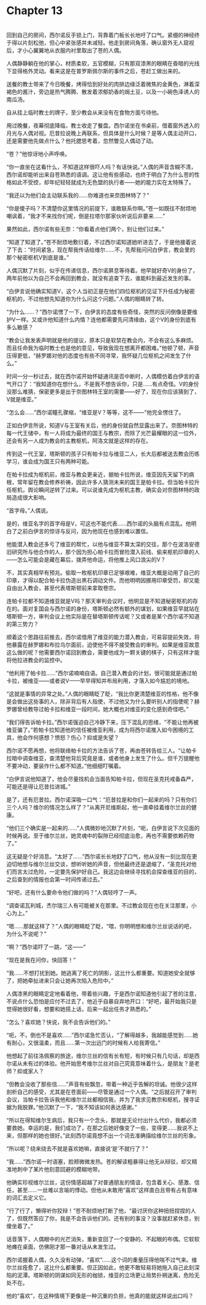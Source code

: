 # Chapter 13

<br>
回到自己的房间，西尔诺反手锁上门，背靠着门板长长地吁了口气。紧绷的神经终于得以片刻松弛，但心中紧张感并未减轻。他走到房间角落，确认窗外无人窥视后，才小心翼翼地从衣服内衬里取出了苍的人偶。

人偶静静躺在他的掌心，材质柔软，五官模糊，只有那双漆黑的眼睛在昏暗的光线下显得格外灵动。看来这是在普罗斯佩尔斯的事件之后，苍赶工做出来的。

送餐的教士带来了今日晚餐，烤得恰到好处的肉排边缘泛着微焦的金黄色，淋着深褐色的酱汁，旁边是热气腾腾、散发着浓郁奶香的焗土豆，以及一小碗色泽诱人的南瓜汤。

自从挂上临时教士的牌子，至少教会从来没有在食物方面亏待他。

用过晚餐，夜幕彻底降临，教士收走了餐盘。西尔诺坐在书桌前，借着窗外透入的月光与人偶对视。厄昔拉说晚上再联系，但具体是什么时候？是等人偶主动开口，还是需要他先做点什么？他托腮思考着，忽然瞥见人偶动了动。

“苍？”他惊讶地小声呼唤。

“你一直坐在这看什么，不知道这样很吓人吗？有话快说。”人偶的声音含糊不清，西尔诺却能听出来自苍熟悉的语调。这让他有些感动，也终于明白了为什么苍的性格如此不受控，却年纪轻轻就成为无色盟的执行者——她的能力实在太特殊了。

“我还以为他们会主动联系我的……你难道也来奈图林特了？”

“你是傻子吗？不清楚你这里情况的前提下，谁敢联系你啊。”苍一如既往不耐烦地嘲讽着，“我才不来找你们呢，倒是拉塔尔那家伙听说后非要来……”

果然如此，西尔诺有些无奈：“你看着点他们两个，别让他们过来。”

“知道了知道了。”苍不耐烦地敷衍着，不过西尔诺知道她听进去了，于是他接着说了下去：“时间紧急，现在帮我传话给维尔……不，先帮我问问白伊言，教会里的那个秘密枢机V到底是谁。”

人偶沉默了片刻，似乎在传递信息，西尔诺屏息等待着。他早就好奇V的身份了，两年前他以为自己不会再回到教会，就没有追查下去，谁能料到最近发生的事。

“白伊言说他确实知道V，这个人当初正是在他们四位枢机的见证下升任成为秘密枢机的，不过他想先知道你为什么问这个问题。”人偶的眼睛转了转。

“为什么……？”西尔诺愣了一下，白伊言的态度有些奇怪，突然的反问倒像是要维护V一样。又或许他知道什么内情？连他都需要先问清缘由，这个V的身份到底有多么敏感？

“教会让我发表声明就是他的提议，原本只是软禁在教会内，不会有这么多麻烦。而且任命我为临时教士也是他的意见，导致我现在想离开都困难。”他顿了顿，声音压得更低，“赫罗娜对他的态度也有些不同寻常，我怀疑几位枢机之间发生了什么。”

时间一分一秒过去，就在西尔诺开始怀疑通讯是否中断时，人偶模仿着白伊言的语气开口了：“我知道你在想什么，不是我不想告诉你，只是……有点奇怪。V的身份没那么难猜，保密更多是出于奈图林特王室的需要——好了，现在你应该猜到了，V就是维亚。”

“怎么会……”西尔诺瞳孔骤缩，“维亚是V？等等，这不——”他完全愣住了。

正如白伊言所说，知道V与王室有关后，他的身份就自然显露出来了。奈图林特的每一代王储中，有一人将成为最终的国王与教宗，而除了光芒最耀眼的这一位外，还会有另一人成为教会的主教枢机，阿洛文就是这样的存在。

传到这一代王室，塔斯顿的孩子只有帕卡拉与维亚二人，长大后都被送去教会历练学习，谁会成为国王只有两种可能。

在帕卡拉成为枢机前，维亚与教会更亲近，据帕卡拉所说，维亚因先天留下的病根，常年留在教会修养祈祷，因此许多人猜测未来的国王是帕卡拉。但当帕卡拉升任枢机，舆论瞬间逆转了过来。可以说谁先成为枢机主教，确实会对奈图林特的政局造成很大影响。

“首字母。”人偶说。

是的，维亚名字的首字母是V，可这也不能代表……西尔诺的头脑有点混乱。他明白了之前白伊言的惊讶与反问，因为他现在也感到难以置信。

他能潜入教会还多亏了维亚的帮忙，以他与维亚不算太深的交往，那个在波洛安德旧研究所与他合作的人，那个因为担心帕卡拉而冒险潜入前线、偷来枢机印章的人——怎么可能会是藏在幕后，拨弄他命运，将他推上风口浪尖的V？

不，其实真相早有预兆。偷取一枚枢机印章已足够艰难，维亚大概是动用了自己的印章，才得以配合帕卡拉伪造出黑石调动文件。而他明明因挪用印章受罚，却又能自由出入教会，甚至代表塔斯顿前来拿取卷宗。

连帕卡拉都不知道维亚就是V吗？那天审判会议时，他明显是不知道秘密枢机的存在的。面对复国会与西尔诺的身份，塔斯顿必然有额外的谋划，如果维亚早就站在塔斯顿一方，审判会议上他实际是在替塔斯顿传话呢？又或者是某个西尔诺不知道的第三势力？

顺着这个思路往前推去，西尔诺借用了维亚的能力潜入教会，可易容提前失效，将他暴露在赫罗娜和布拉乌尔面前，迫使他不得不接受教会的审判。如果是维亚故意这么做的呢？他需要西尔诺回到教会，需要他成为一颗关键的棋子，只有这样才能将他拉进教会的监控中。

“他利用了帕卡拉……”西尔诺喃喃自语。自己潜入教会的计划，很可能就是通过帕卡拉，被维亚——或者说V——早早得知并布局利用，才落入如今尴尬的境地。

“这就是事情的异常之处。”人偶的眼睛眨了眨，“我比你更清楚维亚的性格，他不像是会做出这些事的人，除非背后有人指使，不过他又为什么要听别人的指使呢？赫罗娜曾经教导过帕卡拉和维亚一段时间，她大概也对维亚的变化感到奇怪吧。”

“我们得告诉帕卡拉。”西尔诺强迫自己冷静下来，压下混乱的思绪，“不能让他再被维亚骗了。”若帕卡拉知道他的信任被维亚利用，成为将西尔诺推入如今困境的工具，他会作何感想？愤怒？伤心？抑或是失望？

西尔诺不愿再想，他将联络帕卡拉的方法告诉了苍，再由苍转告给三人。“让帕卡拉暗中调查维亚，查清楚他背后究竟是谁，或者他身上发生了什么。但千万提醒他不要冲动，要装作什么都不知道。”他细细叮嘱着。

“白伊言说他知道了，他会尽量找机会当面告知帕卡拉，但现在圣克托戒备森严，可能还是得让厄昔拉进城。”

是了，还有厄昔拉。西尔诺深吸一口气：“厄昔拉是和你们一起来的吗？只有你们三个人吗？维尔的情况怎么样了？”从离开尼维斯起，他一直牵挂着维尔兰丝的健康。

“他们三个确实是一起来的……”人偶微妙地沉默了片刻，“呃，白伊言说下次见面的时候再说。至于维尔兰丝，她灵魂中的裂隙已经彻底治愈，再也不需要依赖药物了。”

这无疑是个好消息。“太好了……”西尔诺长长地舒了口气，他从没有一刻比现在更迫切地想与维尔兰丝交谈，想听听她的声音，但他最终还是退缩了，“圣克托对他们而言太过危险，一定要先保护好自己。我这边会继续寻找机会探查维亚的目的，之后查到的情报也会第一时间传递过去。”

“好吧，还有什么要命令他们做的吗？”人偶轻哼了一声。

“调查诺瓦利城，杰尔瑞三人有可能被关在那里。不过教会现在也在关注那里，小心为上。”

“嗯……那就这样了？”人偶的眼睛眨了眨，“喂，你明明想和维尔兰丝说话的吧，为什么不说呢？”

“啊？”西尔诺吓了一跳，“这——”

“现在是我在问你，快回答！”

“我……不想打扰到她。她逃离了死亡的阴影，这比什么都重要。知道她安全就够了，把她牵扯进来只会让她再次陷入危险中。”

人偶漆黑的眼睛定定地看着他，带着些兴趣，于是西尔诺知道他引起了苍的注意，不说点什么恐怕是应付不过去了，他近乎自暴自弃地开口：“好吧，最开始我只是觉得她很好看，想要和她搭上话，后来一起出任务才熟悉的。”

“怎么？喜欢她？快说，我不会告诉他们的。”

“呃，不，倒也不是喜欢……”西尔诺急忙否认，“了解得越多，我越能感觉到……她有耐心，又很温柔，而且……第一次出远门的时候有人给我寄信。”

他想起了前往洛佩察的旅途，维尔兰丝的信有长有短，有时候只有几句话，却是西尔诺从未有过的体验。他开始思考维尔兰丝对自己究竟意味着什么，是朋友？是老师？抑或家人？

“但教会没收了那些信……”声音有些飘忽，带着一种近乎告解的坦诚。他很少这样剖析自己的感受，尤其是在苍面前——尽管是通过一个人偶。“之后就召开了审判会议，当帕卡拉告诉我他和维尔兰丝都相信我，并为了我求见教宗和枢机，搜寻证据为我脱罪。”他沉默了一下，“我不知该如何表达感谢。”

“所以在得知维尔生病后，我只有一个念头，那就是无论付出什么代价，我都必须要救她。幸运的是，我们成功了，在那之后她好像变了一些，变得更……我说不上来，但那样的她也很好。”此刻西尔诺竟想不出一个词去准确描绘维尔兰丝的形象。

“所以呢？绕来绕去不就是喜欢她嘛，直接说‘是’不就行了？”

“我……”西尔诺一时语塞，脸颊微微发热。苍的解读粗暴得让他无从辩驳，却又精准地刺中了某片他刻意回避的模糊地带。

他确实珍视维尔兰丝，这份情感超越了对普通朋友的情谊，包含着关心、感激、信任，甚至……一丝难以言喻的悸动。但他从未敢用“喜欢”这样直白且带有占有意味的词汇去定义它。

“行了行了，懒得听你狡辩！”苍不耐烦地打断了他，“最讨厌你这种扭扭捏捏的人了，但既然答应了你，我是不会告诉他们的。还有别的事没？没事就赶紧休息，别傻坐着了。”

话音落下，人偶眼中的光芒消失，重新变回了一个安静的、不起眼的布偶。它软软地瘫在桌面，仿佛刚才那一番对话从未发生过。

西尔诺握着人偶，久久没有动弹，“喜欢”……这个词的重量压得他喘不过气来。维尔兰丝痊愈了，这比什么都重要。但正因如此，他更不敢轻易将她拖入自己此刻深陷的泥潭。塔斯顿的阴谋如同无形的枷锁，维亚的立场更让局势扑朔迷离，危险无处不在。

他的“喜欢”，在这种情境下更像是一种沉重的负担，他真的能就这样说出口吗？
